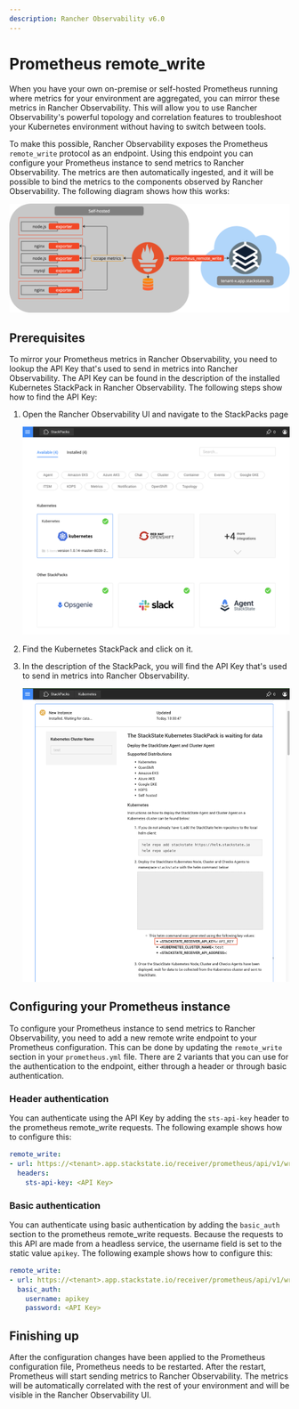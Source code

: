 ```yaml
---
description: Rancher Observability v6.0
---
```


# Prometheus remote_write

When you have your own on-premise or self-hosted Prometheus running where metrics for your environment are aggregated, you can mirror these metrics in Rancher Observability. This will allow you to use Rancher Observability's powerful topology and correlation features to troubleshoot your Kubernetes environment without having to switch between tools.

To make this possible, Rancher Observability exposes the Prometheus `remote_write` protocol as an endpoint. Using this endpoint you can configure your Prometheus instance to send metrics to Rancher Observability. The metrics are then automatically ingested, and it will be possible to bind the metrics to the components observed by Rancher Observability. The following diagram shows how this works:

![Prometheus Remote Write](../../.gitbook/assets/k8s/k8s-prometheus-remotewrite.png)

## Prerequisites

To mirror your Prometheus metrics in Rancher Observability, you need to lookup the API Key that's used to send in metrics into Rancher Observability. The API Key can be found in the description of the installed Kubernetes StackPack in Rancher Observability. The following steps show how to find the API Key:

1. Open the Rancher Observability UI and navigate to the StackPacks page

    ![StackPacks](../../.gitbook/assets/k8s/k8s-stackpacks.png)

2. Find the Kubernetes StackPack and click on it.
3. In the description of the StackPack, you will find the API Key that's used to send in metrics into Rancher Observability.

    ![API Key](../../.gitbook/assets/k8s/k8s-stackpacks-apikey.png)

## Configuring your Prometheus instance

To configure your Prometheus instance to send metrics to Rancher Observability, you need to add a new remote write endpoint to your Prometheus configuration. This can be done by updating the `remote_write` section in your `prometheus.yml` file. There are 2 variants that you can use for the authentication to the endpoint, either through a header or through basic authentication.

### Header authentication

You can authenticate using the API Key by adding the `sts-api-key` header to the prometheus remote_write requests. The following example shows how to configure this:

```yaml
remote_write:
- url: https://<tenant>.app.stackstate.io/receiver/prometheus/api/v1/write
  headers:
    sts-api-key: <API Key>
```

### Basic authentication

You can authenticate using basic authentication by adding the `basic_auth` section to the prometheus remote_write requests. Because the requests to this API are made from a headless service, the username field is set to the static value `apikey`. The following example shows how to configure this:

```yaml
remote_write:
- url: https://<tenant>.app.stackstate.io/receiver/prometheus/api/v1/write
  basic_auth:
    username: apikey
    password: <API Key>
```

## Finishing up

After the configuration changes have been applied to the Prometheus configuration file, Prometheus needs to be restarted. After the restart, Prometheus will start sending metrics to Rancher Observability. The metrics will be automatically correlated with the rest of your environment and will be visible in the Rancher Observability UI.
